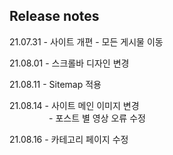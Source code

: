 ## Release notes
21.07.31 - 사이트 개편
         - 모든 게시물 이동

21.08.01 - 스크롤바 디자인 변경

21.08.11 - Sitemap 적용

21.08.14 - 사이트 메인 이미지 변경
<br/>&nbsp;&nbsp;&nbsp;&nbsp;&nbsp;&nbsp;&nbsp;&nbsp;&nbsp;&nbsp;&nbsp;&nbsp;&nbsp;&nbsp;&nbsp; - 포스트 별 영상 오류 수정

21.08.16 - 카테고리 페이지 수정
